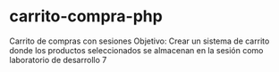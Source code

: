 # carrito-compra-php
Carrito de compras con sesiones Objetivo: Crear un sistema de carrito donde los productos seleccionados se almacenan en la sesión como laboratorio de desarrollo 7
